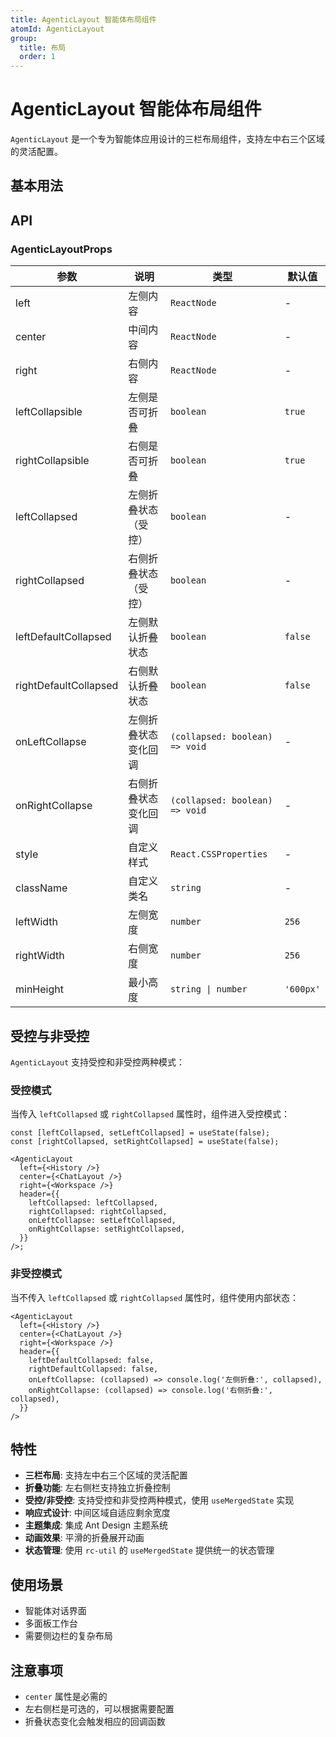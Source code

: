 ```yaml
---
title: AgenticLayout 智能体布局组件
atomId: AgenticLayout
group:
  title: 布局
  order: 1
---
```


# AgenticLayout 智能体布局组件

`AgenticLayout` 是一个专为智能体应用设计的三栏布局组件，支持左中右三个区域的灵活配置。

## 基本用法

<code src="../demos/agentic-layout.tsx" iframe=620></code>

## API

### AgenticLayoutProps

| 参数                  | 说明                 | 类型                           | 默认值    |
| --------------------- | -------------------- | ------------------------------ | --------- |
| left                  | 左侧内容             | `ReactNode`                    | -         |
| center                | 中间内容             | `ReactNode`                    | -         |
| right                 | 右侧内容             | `ReactNode`                    | -         |
| leftCollapsible       | 左侧是否可折叠       | `boolean`                      | `true`    |
| rightCollapsible      | 右侧是否可折叠       | `boolean`                      | `true`    |
| leftCollapsed         | 左侧折叠状态（受控） | `boolean`                      | -         |
| rightCollapsed        | 右侧折叠状态（受控） | `boolean`                      | -         |
| leftDefaultCollapsed  | 左侧默认折叠状态     | `boolean`                      | `false`   |
| rightDefaultCollapsed | 右侧默认折叠状态     | `boolean`                      | `false`   |
| onLeftCollapse        | 左侧折叠状态变化回调 | `(collapsed: boolean) => void` | -         |
| onRightCollapse       | 右侧折叠状态变化回调 | `(collapsed: boolean) => void` | -         |
| style                 | 自定义样式           | `React.CSSProperties`          | -         |
| className             | 自定义类名           | `string`                       | -         |
| leftWidth             | 左侧宽度             | `number`                       | `256`     |
| rightWidth            | 右侧宽度             | `number`                       | `256`     |
| minHeight             | 最小高度             | `string \| number`             | `'600px'` |

## 受控与非受控

`AgenticLayout` 支持受控和非受控两种模式：

### 受控模式

当传入 `leftCollapsed` 或 `rightCollapsed` 属性时，组件进入受控模式：

```tsx | pure
const [leftCollapsed, setLeftCollapsed] = useState(false);
const [rightCollapsed, setRightCollapsed] = useState(false);

<AgenticLayout
  left={<History />}
  center={<ChatLayout />}
  right={<Workspace />}
  header={{
    leftCollapsed: leftCollapsed,
    rightCollapsed: rightCollapsed,
    onLeftCollapse: setLeftCollapsed,
    onRightCollapse: setRightCollapsed,
  }}
/>;
```

### 非受控模式

当不传入 `leftCollapsed` 或 `rightCollapsed` 属性时，组件使用内部状态：

```tsx | pure
<AgenticLayout
  left={<History />}
  center={<ChatLayout />}
  right={<Workspace />}
  header={{
    leftDefaultCollapsed: false,
    rightDefaultCollapsed: false,
    onLeftCollapse: (collapsed) => console.log('左侧折叠:', collapsed),
    onRightCollapse: (collapsed) => console.log('右侧折叠:', collapsed),
  }}
/>
```

## 特性

- **三栏布局**: 支持左中右三个区域的灵活配置
- **折叠功能**: 左右侧栏支持独立折叠控制
- **受控/非受控**: 支持受控和非受控两种模式，使用 `useMergedState` 实现
- **响应式设计**: 中间区域自适应剩余宽度
- **主题集成**: 集成 Ant Design 主题系统
- **动画效果**: 平滑的折叠展开动画
- **状态管理**: 使用 `rc-util` 的 `useMergedState` 提供统一的状态管理

## 使用场景

- 智能体对话界面
- 多面板工作台
- 需要侧边栏的复杂布局

## 注意事项

- `center` 属性是必需的
- 左右侧栏是可选的，可以根据需要配置
- 折叠状态变化会触发相应的回调函数
